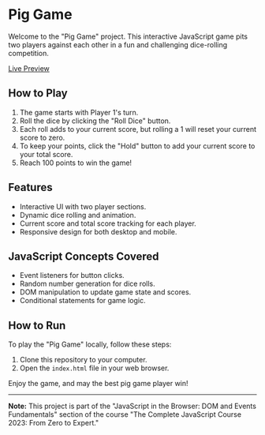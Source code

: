 # Pig Game

Welcome to the "Pig Game" project. This interactive JavaScript game pits two players against each other in a fun and challenging dice-rolling competition.

[Live Preview](https://lele-sf.github.io/learning-javascript-zero-to-expert/06-Pig-Game/)

## How to Play

1. The game starts with Player 1's turn.
2. Roll the dice by clicking the "Roll Dice" button.
3. Each roll adds to your current score, but rolling a 1 will reset your current score to zero.
4. To keep your points, click the "Hold" button to add your current score to your total score.
5. Reach 100 points to win the game!

## Features

- Interactive UI with two player sections.
- Dynamic dice rolling and animation.
- Current score and total score tracking for each player.
- Responsive design for both desktop and mobile.

## JavaScript Concepts Covered

- Event listeners for button clicks.
- Random number generation for dice rolls.
- DOM manipulation to update game state and scores.
- Conditional statements for game logic.

## How to Run

To play the "Pig Game" locally, follow these steps:

1. Clone this repository to your computer.
2. Open the `index.html` file in your web browser.

Enjoy the game, and may the best pig game player win!

---

**Note:** This project is part of the "JavaScript in the Browser: DOM and Events Fundamentals" section of the course "The Complete JavaScript Course 2023: From Zero to Expert."
